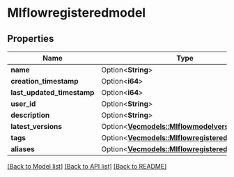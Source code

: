 # Mlflowregisteredmodel

## Properties

Name | Type | Description | Notes
------------ | ------------- | ------------- | -------------
**name** | Option<**String**> |  | [optional]
**creation_timestamp** | Option<**i64**> |  | [optional]
**last_updated_timestamp** | Option<**i64**> |  | [optional]
**user_id** | Option<**String**> |  | [optional]
**description** | Option<**String**> |  | [optional]
**latest_versions** | Option<[**Vec<models::Mlflowmodelversion>**](mlflowmodelversion.md)> |  | [optional]
**tags** | Option<[**Vec<models::Mlflowregisteredmodeltag>**](mlflowregisteredmodeltag.md)> |  | [optional]
**aliases** | Option<[**Vec<models::Mlflowregisteredmodelalias>**](mlflowregisteredmodelalias.md)> |  | [optional]

[[Back to Model list]](../README.md#documentation-for-models) [[Back to API list]](../README.md#documentation-for-api-endpoints) [[Back to README]](../README.md)


